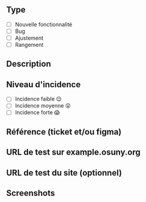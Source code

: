 ## Type

- [ ] Nouvelle fonctionnalité
- [ ] Bug
- [ ] Ajustement
- [ ] Rangement

## Description



## Niveau d'incidence

- [ ] Incidence faible 😌
- [ ] Incidence moyenne 😲
- [ ] Incidence forte 😱

## Référence (ticket et/ou figma)



## URL de test sur example.osuny.org



## URL de test du site (optionnel)



## Screenshots


